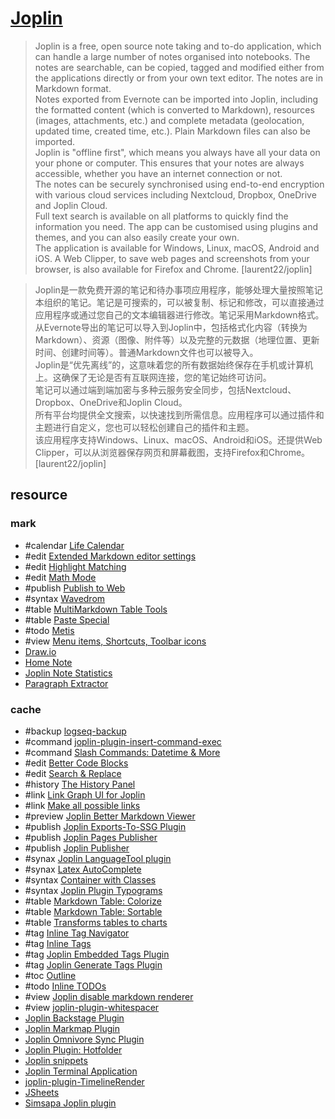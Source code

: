 # [Joplin](https://github.com/laurent22/joplin)

> Joplin is a free, open source note taking and to-do application, which can handle a large number of notes organised into notebooks. The notes are searchable, can be copied, tagged and modified either from the applications directly or from your own text editor. The notes are in Markdown format.  
> Notes exported from Evernote can be imported into Joplin, including the formatted content (which is converted to Markdown), resources (images, attachments, etc.) and complete metadata (geolocation, updated time, created time, etc.). Plain Markdown files can also be imported.  
> Joplin is "offline first", which means you always have all your data on your phone or computer. This ensures that your notes are always accessible, whether you have an internet connection or not.  
> The notes can be securely synchronised using end-to-end encryption with various cloud services including Nextcloud, Dropbox, OneDrive and Joplin Cloud.  
> Full text search is available on all platforms to quickly find the information you need. The app can be customised using plugins and themes, and you can also easily create your own.  
> The application is available for Windows, Linux, macOS, Android and iOS. A Web Clipper, to save web pages and screenshots from your browser, is also available for Firefox and Chrome. [laurent22/joplin]

> Joplin是一款免费开源的笔记和待办事项应用程序，能够处理大量按照笔记本组织的笔记。笔记是可搜索的，可以被复制、标记和修改，可以直接通过应用程序或通过您自己的文本编辑器进行修改。笔记采用Markdown格式。  
> 从Evernote导出的笔记可以导入到Joplin中，包括格式化内容（转换为Markdown）、资源（图像、附件等）以及完整的元数据（地理位置、更新时间、创建时间等）。普通Markdown文件也可以被导入。  
> Joplin是“优先离线”的，这意味着您的所有数据始终保存在手机或计算机上。这确保了无论是否有互联网连接，您的笔记始终可访问。  
> 笔记可以通过端到端加密与多种云服务安全同步，包括Nextcloud、Dropbox、OneDrive和Joplin Cloud。  
> 所有平台均提供全文搜索，以快速找到所需信息。应用程序可以通过插件和主题进行自定义，您也可以轻松创建自己的插件和主题。  
> 该应用程序支持Windows、Linux、macOS、Android和iOS。还提供Web Clipper，可以从浏览器保存网页和屏幕截图，支持Firefox和Chrome。 [laurent22/joplin]

## resource

### mark

- #calendar [Life Calendar](https://github.com/hieuthi/joplin-plugin-life-calendar)
- #edit [Extended Markdown editor settings](https://github.com/personalizedrefrigerator/joplin-plugin-extra-editor-settings)
- #edit [Highlight Matching](https://github.com/Daeraxa/joplin-plugin-match-highlight)
- #edit [Math Mode](https://github.com/CalebJohn/joplin-math-mode)
- #publish [Publish to Web](https://github.com/danielb2/joplin-publish)
- #syntax [Wavedrom](https://github.com/cwesson/joplin-plugin-wavedrom)
- #table [MultiMarkdown Table Tools](https://github.com/FelisDiligens/joplin-plugin-multimd-table-tools)
- #table [Paste Special](https://github.com/joplin/plugin-paste-special)
- #todo [Metis](https://github.com/hieuthi/joplin-plugin-metis)
- #view [Menu items, Shortcuts, Toolbar icons](https://github.com/tessus/joplin-plugin-menu-shortcut-toolbar)
- [Draw.io](https://github.com/marc0l92/joplin-plugin-drawio)
- [Home Note](https://github.com/adarsh-sgh/homenote)
- [Joplin Note Statistics](https://github.com/Kaid00/joplin-note-statistics)
- [Paragraph Extractor](https://github.com/djsudduth/joplin-plugin-paragraph-extractor)

### cache

- #backup [logseq-backup](https://github.com/gerlos/logseq-backup)
- #command [joplin-plugin-insert-command-exec](https://github.com/gateswizard/joplin-plugin-insert-command-exec)
- #command [Slash Commands: Datetime & More](https://github.com/hieuthi/joplin-plugin-slash-commands)
- #edit [Better Code Blocks](https://github.com/ckant/joplin-plugin-better-code-blocks)
- #edit [Search & Replace](https://github.com/FelisDiligens/joplin-plugin-search-and-replace)
- #history [The History Panel](https://github.com/alondmnt/joplin-plugin-history-panel)
- #link [Link Graph UI for Joplin](https://github.com/treymo/joplin-link-graph)
- #link [Make all possible links](https://github.com/S73ph4n/joplin_make_all_links)
- #preview [Joplin Better Markdown Viewer](https://github.com/ylc395/joplin-plugin-better-markdown-viewer)
- #publish [Joplin Exports-To-SSG Plugin](https://github.com/aman-d-1-n-only/joplin-exports-to-ssg)
- #publish [Joplin Pages Publisher](https://github.com/ylc395/joplin-plugin-pages-publisher)
- #publish [Joplin Publisher](https://joplin-utils.rxliuli.com/en-US/joplin-publisher)
- #synax [Joplin LanguageTool plugin](https://github.com/tito21/joplin-langugetool)
- #synax [Latex AutoComplete](https://github.com/Guyc1800/joplin-latex-autocomplete)
- #syntax [Container with Classes](https://github.com/hieuthi/joplin-plugin-container-with-classes)
- #syntax [Joplin Plugin Typograms](https://github.com/cwesson/joplin-plugin-typograms)
- #table [Markdown Table: Colorize](https://github.com/hieuthi/joplin-plugin-markdown-table-colorize)
- #table [Markdown Table: Sortable](https://github.com/hieuthi/joplin-plugin-markdown-table-sortable)
- #table [Transforms tables to charts](https://github.com/Winbee/joplin-turn-to-chart)
- #tag [Inline Tag Navigator](https://github.com/alondmnt/joplin-plugin-tag-navigator)
- #tag [Inline Tags](https://github.com/roman-r-m/joplin-inline-tags-plugin)
- #tag [Joplin Embedded Tags Plugin](https://github.com/JoplinDave/joplin-plugin-embeddedtags)
- #tag [Joplin Generate Tags Plugin](https://github.com/forcewake/joplin-tags-generator)
- #toc [Outline](https://github.com/cqroot/joplin-outline)
- #todo [Inline TODOs](https://github.com/CalebJohn/joplin-inline-todo)
- #view [Joplin disable markdown renderer](https://github.com/JJ-8/joplin-disable-pdf)
- #view [joplin-plugin-whitespacer](https://github.com/marph91/joplin-plugin-whitespacer)
- [Joplin Backstage Plugin](https://github.com/asrient/backstage)
- [Joplin Markmap Plugin](https://git.fomin.site/daniel/joplin-markmap)
- [Joplin Omnivore Sync Plugin](https://github.com/rinodrops/joplin-plugin-omnivore-sync)
- [Joplin Plugin: Hotfolder](https://github.com/JackGruber/joplin-plugin-hotfolder)
- [Joplin snippets](https://github.com/matheusfillipe/joplin-snippets)
- [Joplin Terminal Application](https://joplinapp.org/help/apps/terminal/)
- [joplin-plugin-TimelineRender](https://github.com/funny-cat-happy/joplin-plugin-TimelineRender)
- [JSheets](https://github.com/ThibaultJanBeyer/joplin-sheets)
- [Simsapa Joplin plugin](https://github.com/simsapa/simsapa-joplin)
